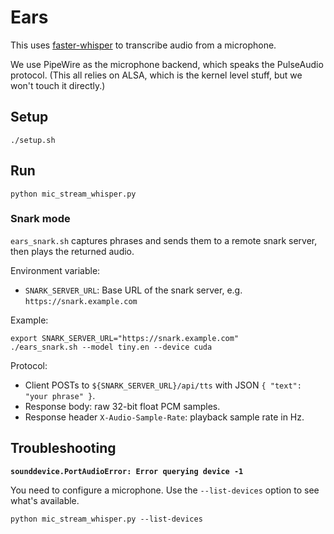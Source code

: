 # Ears

This uses [faster-whisper](https://github.com/guillaumekln/faster-whisper) to transcribe audio from a microphone.

We use PipeWire as the microphone backend, which speaks the PulseAudio protocol.
(This all relies on ALSA, which is the kernel level stuff, but we won't touch it directly.)

## Setup

```
./setup.sh
```

## Run

```
python mic_stream_whisper.py
```

### Snark mode

`ears_snark.sh` captures phrases and sends them to a remote snark server, then plays the returned audio.

Environment variable:

- `SNARK_SERVER_URL`: Base URL of the snark server, e.g. `https://snark.example.com`

Example:

```
export SNARK_SERVER_URL="https://snark.example.com"
./ears_snark.sh --model tiny.en --device cuda
```

Protocol:

- Client POSTs to `${SNARK_SERVER_URL}/api/tts` with JSON `{ "text": "your phrase" }`.
- Response body: raw 32-bit float PCM samples.
- Response header `X-Audio-Sample-Rate`: playback sample rate in Hz.

## Troubleshooting

**`sounddevice.PortAudioError: Error querying device -1`**

You need to configure a microphone.  Use the `--list-devices` option to see what's available.

```
python mic_stream_whisper.py --list-devices
```



